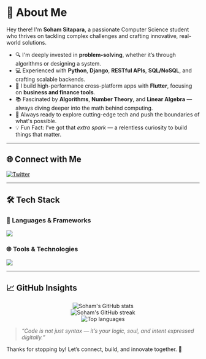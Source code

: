 # 💫 About Me
Hey there! I'm **Soham Sitapara**, a passionate Computer Science student who thrives on tackling complex challenges and crafting innovative, real-world solutions.

- 🔍 I'm deeply invested in **problem-solving**, whether it’s through algorithms or designing a system.
- 💻 Experienced with **Python**, **Django**, **RESTful APIs**, **SQL/NoSQL**, and crafting scalable backends.
- 📱 I build high-performance cross-platform apps with **Flutter**, focusing on **business and finance tools**.
- 📚 Fascinated by **Algorithms**, **Number Theory**, and **Linear Algebra** — always diving deeper into the math behind computing.
- 🚀 Always ready to explore cutting-edge tech and push the boundaries of what's possible.
- 💡 Fun Fact: I’ve got that *extra spark* — a relentless curiosity to build things that matter.

---

## 🌐 Connect with Me
[![Twitter](https://img.shields.io/badge/-Twitter-1DA1F2?style=flat-square&logo=twitter&logoColor=white)](https://twitter.com/Notghost_who)

---

## 🛠️ Tech Stack

### 🚀 Languages & Frameworks
<p align="left">
  <img src="https://skillicons.dev/icons?i=python,cpp,c,java,dart,html,css" />
</p>

### 🌐 Tools & Technologies
<p align="left">
  <img src="https://skillicons.dev/icons?i=django,flutter,flask,fastapi,opencv,firebase,mysql,postgres,docker,kubernetes,git,linux,postman,numpy,pandas,matplotlib,canva" />
</p>

---

## 📈 GitHub Insights

<p align="center">
  <img src="https://github-readme-stats.vercel.app/api?username=Sohamsitapara&show_icons=true&theme=tokyonight&hide_border=false" alt="Soham's GitHub stats" />
  <br/>
  <img src="https://github-readme-streak-stats.herokuapp.com/?user=Sohamsitapara&theme=tokyonight&hide_border=false" alt="Soham's GitHub streak" />
  <br/>
  <img src="https://github-readme-stats.vercel.app/api/top-langs/?username=Sohamsitapara&layout=compact&theme=tokyonight&hide_border=false" alt="Top languages" />
</p>

> _“Code is not just syntax — it’s your logic, soul, and intent expressed digitally.”_

Thanks for stopping by! Let’s connect, build, and innovate together. 🚀

